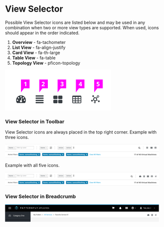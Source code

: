 # View Selector

Possible View Selector icons are listed below and may be used in any combination when two or more view types are supported. When used, icons should appear in the order indicated.

1. **Overview** - fa-tachometer
2. **List View** - fa-align-justify
3. **Card View** - fa-th-large
4. **Table View** - fa-table
5. **Topology View** - pficon-topology


![Image of View Selector Details](img/view-selector-detail.png)


### View Selector in Toolbar ###
View Selector icons are always placed in the top right corner. Example with three icons.

![Image of Toolbar View Selector](img/toolbar-viewselector.png)

Example with all five icons.

![Image of Toolbar View Selector2](img/toolbar-viewselector2.png)

### View Selector in Breadcrumb ###

![Image of Toolbar View Selector2](img/breadcrumb-viewselector.png)
